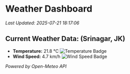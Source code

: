 
# Weather Dashboard

_Last Updated: 2025-07-21 18:17:06_

## Current Weather Data: (Srinagar, JK)
- **Temperature:** 21.8 °C ![Temperature Badge](https://img.shields.io/badge/Temperature-Medium%20Temp-green)
- **Wind Speed:** 4.7 km/h ![Wind Speed Badge](https://img.shields.io/badge/Wind%20Speed-Light%20Wind-blue)

*Powered by Open-Meteo API*
